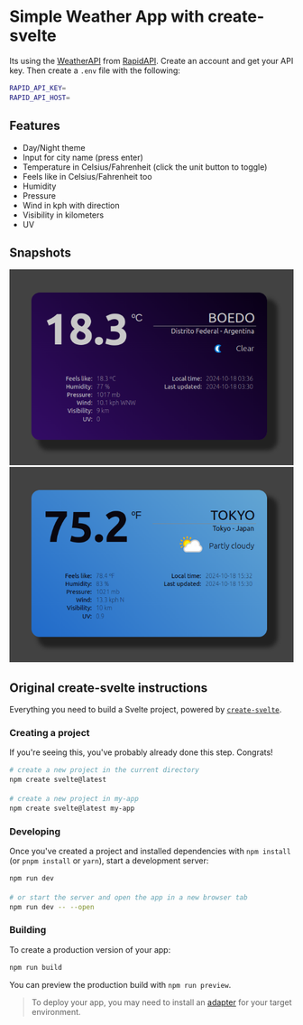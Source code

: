 # Simple Weather App with create-svelte

Its using the [WeatherAPI](https://www.weatherapi.com/) from [RapidAPI](https://rapidapi.com/hub). Create an account and get your API key. Then create a `.env` file with the following:

```bash
RAPID_API_KEY=
RAPID_API_HOST=
```

## Features

- Day/Night theme
- Input for city name (press enter)
- Temperature in Celsius/Fahrenheit (click the unit button to toggle)
- Feels like in Celsius/Fahrenheit too
- Humidity
- Pressure
- Wind in kph with direction
- Visibility in kilometers
- UV

## Snapshots

![Day](./docs/img/bsas.png)
![Night](./docs/img/tokyo.png)

## Original create-svelte instructions

Everything you need to build a Svelte project, powered by [`create-svelte`](https://github.com/sveltejs/kit/tree/main/packages/create-svelte).

### Creating a project

If you're seeing this, you've probably already done this step. Congrats!

```bash
# create a new project in the current directory
npm create svelte@latest

# create a new project in my-app
npm create svelte@latest my-app
```

### Developing

Once you've created a project and installed dependencies with `npm install` (or `pnpm install` or `yarn`), start a development server:

```bash
npm run dev

# or start the server and open the app in a new browser tab
npm run dev -- --open
```

### Building

To create a production version of your app:

```bash
npm run build
```

You can preview the production build with `npm run preview`.

> To deploy your app, you may need to install an [adapter](https://kit.svelte.dev/docs/adapters) for your target environment.
